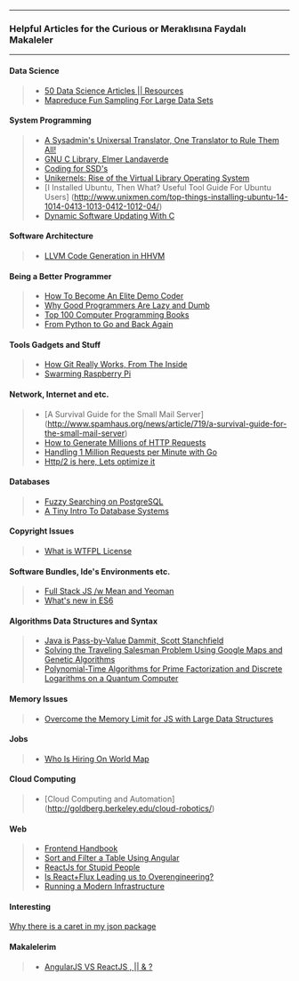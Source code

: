 --------------------------------
### Helpful Articles for the Curious or Meraklısına Faydalı Makaleler
--------------------------------

#### Data Science
> * [50 Data Science Articles || Resources](http://www.datasciencecentral.com/m/blogpost?id=6448529%3ABlogPost%3A327226)
> * [Mapreduce Fun Sampling For Large Data Sets](http://engineering.bloomreach.com/mapreduce-fun-sampling-for-large-data-set/)

#### System Programming
> * [A Sysadmin's Unixersal Translator, One Translator to Rule Them All!](http://bhami.com/rosetta.html)
> * [GNU C Library, Elmer Landaverde](http://elmerland.com/gnu_manual.html)
> * [Coding for SSD's](http://codecapsule.com/2014/02/12/coding-for-ssds-part-1-introduction-and-table-of-contents/)
> * [Unikernels: Rise of the Virtual Library Operating System](http://queue.acm.org/detail.cfm?id=2566628)
> * [I Installed Ubuntu, Then What?  Useful Tool Guide For Ubuntu Users] (http://www.unixmen.com/top-things-installing-ubuntu-14-1014-0413-1013-0412-1012-04/)
> * [Dynamic Software Updating With C](http://www.cs.umd.edu/~mwh/papers/kitsune-journal.pdf)

#### Software Architecture
> * [LLVM Code Generation in HHVM](http://hhvm.com/blog/10205/llvm-code-generation-in-hhvm)

#### Being a Better Programmer
> * [How To Become An Elite Demo Coder](http://blog.kebby.org/?p=47) 
> * [Why Good Programmers Are Lazy and Dumb](http://blogoscoped.com/archive/2005-08-24-n14.html)
> * [Top 100 Computer Programming Books](http://www.catonmat.net/blog/top-100-books-part-one/)
> * [From Python to Go and Back Again](https://docs.google.com/presentation/d/1LO_WI3N-3p2Wp9PDWyv5B6EGFZ8XTOTNJ7Hd40WOUHo/mobilepresent?pli=1&slide=id.g70b0035b2_1_168)

#### Tools Gadgets and Stuff
> * [How Git Really Works, From The Inside](https://codewords.recurse.com/issues/two/git-from-the-inside-out)
> * [Swarming Raspberry Pi](http://matthewkwilliams.com/index.php/2015/03/21/swarming-raspberry-pi-part-1/)

#### Network, Internet and etc.
> * [A Survival Guide for the Small Mail Server] (http://www.spamhaus.org/news/article/719/a-survival-guide-for-the-small-mail-server)
> * [How to Generate Millions of HTTP Requests](http://dak1n1.com/blog/14-http-load-generate)
> * [Handling 1 Million Requests per Minute with Go](http://marcio.io/2015/07/handling-1-million-requests-per-minute-with-golang/)
> * [Http/2 is here, Lets optimize it](https://docs.google.com/presentation/d/1r7QXGYOLCh4fcUq0jDdDwKJWNqWK1o4xMtYpKZCJYjM/present?slide=id.p19)

#### Databases 
> * [Fuzzy Searching on PostgreSQL](http://bartlettpublishing.com/site/bartpub/blog/3/entry/350)
> * [A Tiny Intro To Database Systems](http://blog.dancrisan.com/a-tiny-intro-to-database-systems)

#### Copyright Issues
> * [What is WTFPL License](http://en.wikipedia.org/wiki/WTFPL)

#### Software Bundles, Ide's Environments etc.
> * [Full Stack JS /w Mean and Yeoman](http://addyosmani.com/blog/full-stack-javascript-with-mean-and-yeoman/)
> * [What's new in ES6](http://justicen.com/#/posts/74046fea9a4c61477db9)

#### Algorithms Data Structures and Syntax
> * [Java is Pass-by-Value Dammit, Scott Stanchfield](http://javadude.com/articles/passbyvalue.htm)
> * [Solving the Traveling Salesman Problem Using Google Maps and Genetic Algorithms](http://www.theprojectspot.com/tutorial-post/solving-traveling-salesman-problem-using-google-maps-and-genetic-algorithms/9)
> * [Polynomial-Time Algorithms for Prime Factorization and Discrete Logarithms on a Quantum Computer](http://en.wikipedia.org/wiki/Shor%27s_algorithm)

#### Memory Issues
> * [Overcome the Memory Limit for JS with Large Data Structures](http://chethiya.github.io/lds.html)

#### Jobs
> * [Who Is Hiring On World Map](http://whoishiring.it/)

#### Cloud Computing
> * [Cloud Computing and Automation] (http://goldberg.berkeley.edu/cloud-robotics/)

#### Web 
> * [Frontend Handbook](https://frontendmasters.gitbooks.io/front-end-handbook/content/what-is-a-FD.html)
> * [Sort and Filter a Table Using Angular](https://scotch.io/tutorials/sort-and-filter-a-table-using-angular)
> * [ReactJs for Stupid People](http://blog.andrewray.me/reactjs-for-stupid-people/)
> * [Is React+Flux Leading us to Overengineering?](http://swizec.com/blog/reactflux-can-do-in-just-137-lines-what-jquery-can-do-in-10/swizec/6740)
> * [Running a Modern Infrastructure](https://blog.barricade.io/running-a-modern-infrastructure-stack/)

#### Interesting
[Why there is a caret in my json package](http://bytearcher.com/articles/semver-explained-why-theres-a-caret-in-my-package-json/)
#### Makalelerim
> * [AngularJS VS ReactJS , || & ?](http://www.batunet.com/angularjs-vs-reactjs-popular-ui-javascript-frameworks/)
